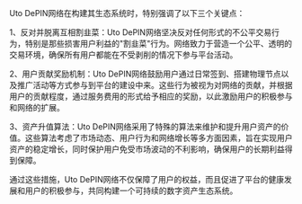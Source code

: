 Uto DePIN网络在构建其生态系统时，特别强调了以下三个关键点：

1、反对并脱离互相割韭菜：Uto DePIN网络坚决反对任何形式的不公平交易行为，特别是那些损害用户利益的"割韭菜"行为。网络致力于营造一个公平、透明的交易环境，确保所有用户都能在不受剥削的情况下参与平台活动。

2、用户贡献奖励机制：Uto DePIN网络鼓励用户通过日常签到、搭建物理节点以及推广活动等方式参与到平台的建设中来。这些行为被视为对网络的贡献，并根据用户的贡献程度，通过服务费用的形式给予相应的奖励，以此激励用户的积极参与和网络的扩展。

3、资产升值算法：Uto DePIN网络采用了特殊的算法来维护和提升用户资产的价值。这些算法考虑了市场动态、用户行为和网络增长等多方面因素，旨在实现用户资产的稳定增长，同时保护用户免受市场波动的不利影响，确保用户的长期利益得到保障。

通过这些措施，Uto DePIN网络不仅保障了用户的权益，而且促进了平台的健康发展和用户的积极参与，共同构建一个可持续的数字资产生态系统。
